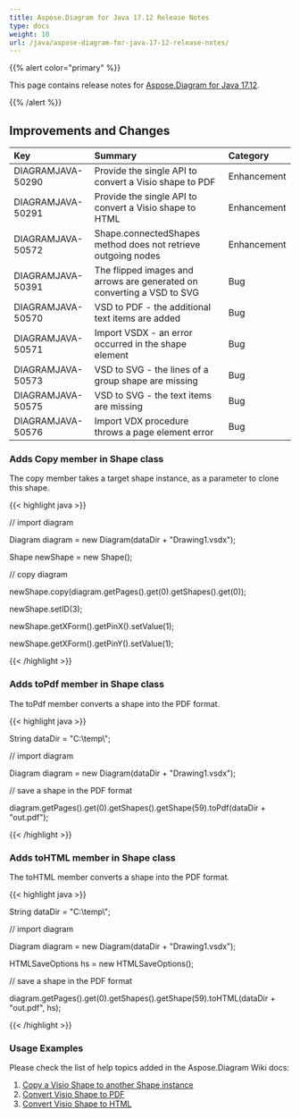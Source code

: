 ```yaml
---
title: Aspose.Diagram for Java 17.12 Release Notes
type: docs
weight: 10
url: /java/aspose-diagram-for-java-17-12-release-notes/
---
```


{{% alert color="primary" %}} 

This page contains release notes for [Aspose.Diagram for Java 17.12](https://repository.aspose.com/repo/com/aspose/aspose-diagram/17.12/).

{{% /alert %}} 
## **Improvements and Changes**

|**Key**|**Summary**|**Category**|
| :- | :- | :- |
|DIAGRAMJAVA-50290|Provide the single API to convert a Visio shape to PDF|Enhancement|
|DIAGRAMJAVA-50291|Provide the single API to convert a Visio shape to HTML|Enhancement|
|DIAGRAMJAVA-50572|Shape.connectedShapes method does not retrieve outgoing nodes|Enhancement|
|DIAGRAMJAVA-50391|The flipped images and arrows are generated on converting a VSD to SVG|Bug|
|DIAGRAMJAVA-50570|VSD to PDF - the additional text items are added|Bug|
|DIAGRAMJAVA-50571|Import VSDX - an error occurred in the shape element|Bug|
|DIAGRAMJAVA-50573|VSD to SVG - the lines of a group shape are missing|Bug|
|DIAGRAMJAVA-50575|VSD to SVG - the text items are missing|Bug|
|DIAGRAMJAVA-50576|Import VDX procedure throws a page element error|Bug|
### **Adds Copy member in Shape class**
The copy member takes a target shape instance, as a parameter to clone this shape.

{{< highlight java >}}

 // import diagram

Diagram diagram = new Diagram(dataDir + "Drawing1.vsdx");

Shape newShape = new Shape();

// copy diagram

newShape.copy(diagram.getPages().get(0).getShapes().get(0));

newShape.setID(3);

newShape.getXForm().getPinX().setValue(1);

newShape.getXForm().getPinY().setValue(1);

{{< /highlight >}}
### **Adds toPdf member in Shape class**
The toPdf member converts a shape into the PDF format.

{{< highlight java >}}

 String dataDir = "C:\\temp\\";

// import diagram

Diagram diagram = new Diagram(dataDir + "Drawing1.vsdx");

// save a shape in the PDF format

diagram.getPages().get(0).getShapes().getShape(59).toPdf(dataDir + "out.pdf");

{{< /highlight >}}
### **Adds toHTML member in Shape class**
The toHTML member converts a shape into the PDF format.

{{< highlight java >}}

 String dataDir = "C:\\temp\\";

// import diagram

Diagram diagram = new Diagram(dataDir + "Drawing1.vsdx");

HTMLSaveOptions hs = new HTMLSaveOptions();

// save a shape in the PDF format

diagram.getPages().get(0).getShapes().getShape(59).toHTML(dataDir + "out.pdf", hs);

{{< /highlight >}}
### **Usage Examples**
Please check the list of help topics added in the Aspose.Diagram Wiki docs:

1. [Copy a Visio Shape to another Shape instance](/diagram/java/working-with-visio-shape-data-html/#workingwithvisioshapedata-copyavisioshapetoanothershapeinstance)
1. [Convert Visio Shape to PDF](/diagram/java/group-2c-convert-and-verify-shapes-html/#group-convertandverifyshapes-convertvisioshapetopdf)
1. [Convert Visio Shape to HTML](/diagram/java/group-2c-convert-and-verify-shapes-html/#group-convertandverifyshapes-convertvisioshapetohtml)


